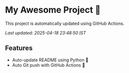 # My Awesome Project 🚀

This project is automatically updated using GitHub Actions.

_Last updated: 2025-04-18 23:48:50 IST_

## Features
- Auto-update README using Python 🐍
- Auto Git push with GitHub Actions 🤖
